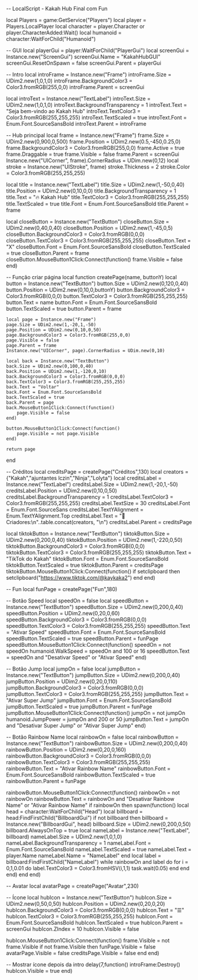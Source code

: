 -- LocalScript - Kakah Hub Final com Fun

local Players = game:GetService("Players")
local player = Players.LocalPlayer
local character = player.Character or player.CharacterAdded:Wait()
local humanoid = character:WaitForChild("Humanoid")

-- GUI
local playerGui = player:WaitForChild("PlayerGui")
local screenGui = Instance.new("ScreenGui")
screenGui.Name = "KakahHubGUI"
screenGui.ResetOnSpawn = false
screenGui.Parent = playerGui

-- Intro
local introFrame = Instance.new("Frame")
introFrame.Size = UDim2.new(1,0,1,0)
introFrame.BackgroundColor3 = Color3.fromRGB(255,0,0)
introFrame.Parent = screenGui

local introText = Instance.new("TextLabel")
introText.Size = UDim2.new(1,0,1,0)
introText.BackgroundTransparency = 1
introText.Text = "Seja bem-vindo ao Kakah Hub"
introText.TextColor3 = Color3.fromRGB(255,255,255)
introText.TextScaled = true
introText.Font = Enum.Font.SourceSansBold
introText.Parent = introFrame

-- Hub principal
local frame = Instance.new("Frame")
frame.Size = UDim2.new(0,900,0,500)
frame.Position = UDim2.new(0.5,-450,0.25,0)
frame.BackgroundColor3 = Color3.fromRGB(255,0,0)
frame.Active = true
frame.Draggable = true
frame.Visible = false
frame.Parent = screenGui
Instance.new("UICorner", frame).CornerRadius = UDim.new(0,12)
local stroke = Instance.new("UIStroke", frame)
stroke.Thickness = 2
stroke.Color = Color3.fromRGB(255,255,255)

local title = Instance.new("TextLabel")
title.Size = UDim2.new(1,-50,0,40)
title.Position = UDim2.new(0,10,0,0)
title.BackgroundTransparency = 1
title.Text = "🔥 Kakah Hub"
title.TextColor3 = Color3.fromRGB(255,255,255)
title.TextScaled = true
title.Font = Enum.Font.SourceSansBold
title.Parent = frame

local closeButton = Instance.new("TextButton")
closeButton.Size = UDim2.new(0,40,0,40)
closeButton.Position = UDim2.new(1,-45,0,5)
closeButton.BackgroundColor3 = Color3.fromRGB(0,0,0)
closeButton.TextColor3 = Color3.fromRGB(255,255,255)
closeButton.Text = "X"
closeButton.Font = Enum.Font.SourceSansBold
closeButton.TextScaled = true
closeButton.Parent = frame
closeButton.MouseButton1Click:Connect(function()
    frame.Visible = false
end)

-- Função criar página
local function createPage(name, buttonY)
    local button = Instance.new("TextButton")
    button.Size = UDim2.new(0,120,0,40)
    button.Position = UDim2.new(0,10,0,buttonY)
    button.BackgroundColor3 = Color3.fromRGB(0,0,0)
    button.TextColor3 = Color3.fromRGB(255,255,255)
    button.Text = name
    button.Font = Enum.Font.SourceSansBold
    button.TextScaled = true
    button.Parent = frame

    local page = Instance.new("Frame")
    page.Size = UDim2.new(1,-20,1,-50)
    page.Position = UDim2.new(0,10,0,50)
    page.BackgroundColor3 = Color3.fromRGB(255,0,0)
    page.Visible = false
    page.Parent = frame
    Instance.new("UICorner", page).CornerRadius = UDim.new(0,10)

    local back = Instance.new("TextButton")
    back.Size = UDim2.new(0,100,0,40)
    back.Position = UDim2.new(1,-120,0,10)
    back.BackgroundColor3 = Color3.fromRGB(0,0,0)
    back.TextColor3 = Color3.fromRGB(255,255,255)
    back.Text = "Voltar"
    back.Font = Enum.Font.SourceSansBold
    back.TextScaled = true
    back.Parent = page
    back.MouseButton1Click:Connect(function()
        page.Visible = false
    end)

    button.MouseButton1Click:Connect(function()
        page.Visible = not page.Visible
    end)

    return page
end

-- Créditos
local creditsPage = createPage("Créditos",130)
local creators = {"Kakah","ajuntantes lczin","Ninja","Lolyta"}
local creditsLabel = Instance.new("TextLabel")
creditsLabel.Size = UDim2.new(1,-20,1,-50)
creditsLabel.Position = UDim2.new(0,10,0,50)
creditsLabel.BackgroundTransparency = 1
creditsLabel.TextColor3 = Color3.fromRGB(255,255,255)
creditsLabel.TextSize = 30
creditsLabel.Font = Enum.Font.SourceSans
creditsLabel.TextYAlignment = Enum.TextYAlignment.Top
creditsLabel.Text = "👑 Criadores:\n"..table.concat(creators, "\n")
creditsLabel.Parent = creditsPage

local tiktokButton = Instance.new("TextButton")
tiktokButton.Size = UDim2.new(0,200,0,40)
tiktokButton.Position = UDim2.new(1,-220,0,50)
tiktokButton.BackgroundColor3 = Color3.fromRGB(0,0,0)
tiktokButton.TextColor3 = Color3.fromRGB(255,255,255)
tiktokButton.Text = "TikTok do Kakah"
tiktokButton.Font = Enum.Font.SourceSansBold
tiktokButton.TextScaled = true
tiktokButton.Parent = creditsPage
tiktokButton.MouseButton1Click:Connect(function()
    if setclipboard then
        setclipboard("https://www.tiktok.com/@kaykaka2")
    end
end)

-- Fun
local funPage = createPage("Fun",180)

-- Botão Speed
local speedOn = false
local speedButton = Instance.new("TextButton")
speedButton.Size = UDim2.new(0,200,0,40)
speedButton.Position = UDim2.new(0,20,0,60)
speedButton.BackgroundColor3 = Color3.fromRGB(0,0,0)
speedButton.TextColor3 = Color3.fromRGB(255,255,255)
speedButton.Text = "Ativar Speed"
speedButton.Font = Enum.Font.SourceSansBold
speedButton.TextScaled = true
speedButton.Parent = funPage
speedButton.MouseButton1Click:Connect(function()
    speedOn = not speedOn
    humanoid.WalkSpeed = speedOn and 100 or 16
    speedButton.Text = speedOn and "Desativar Speed" or "Ativar Speed"
end)

-- Botão Jump
local jumpOn = false
local jumpButton = Instance.new("TextButton")
jumpButton.Size = UDim2.new(0,200,0,40)
jumpButton.Position = UDim2.new(0,20,0,110)
jumpButton.BackgroundColor3 = Color3.fromRGB(0,0,0)
jumpButton.TextColor3 = Color3.fromRGB(255,255,255)
jumpButton.Text = "Ativar Super Jump"
jumpButton.Font = Enum.Font.SourceSansBold
jumpButton.TextScaled = true
jumpButton.Parent = funPage
jumpButton.MouseButton1Click:Connect(function()
    jumpOn = not jumpOn
    humanoid.JumpPower = jumpOn and 200 or 50
    jumpButton.Text = jumpOn and "Desativar Super Jump" or "Ativar Super Jump"
end)

-- Botão Rainbow Name
local rainbowOn = false
local rainbowButton = Instance.new("TextButton")
rainbowButton.Size = UDim2.new(0,200,0,40)
rainbowButton.Position = UDim2.new(0,20,0,160)
rainbowButton.BackgroundColor3 = Color3.fromRGB(0,0,0)
rainbowButton.TextColor3 = Color3.fromRGB(255,255,255)
rainbowButton.Text = "Ativar Rainbow Name"
rainbowButton.Font = Enum.Font.SourceSansBold
rainbowButton.TextScaled = true
rainbowButton.Parent = funPage

rainbowButton.MouseButton1Click:Connect(function()
    rainbowOn = not rainbowOn
    rainbowButton.Text = rainbowOn and "Desativar Rainbow Name" or "Ativar Rainbow Name"
    if rainbowOn then
        spawn(function()
            local head = character:WaitForChild("Head")
            local billboard = head:FindFirstChild("BillboardGui")
            if not billboard then
                billboard = Instance.new("BillboardGui", head)
                billboard.Size = UDim2.new(0,200,0,50)
                billboard.AlwaysOnTop = true
                local nameLabel = Instance.new("TextLabel", billboard)
                nameLabel.Size = UDim2.new(1,0,1,0)
                nameLabel.BackgroundTransparency = 1
                nameLabel.Font = Enum.Font.SourceSansBold
                nameLabel.TextScaled = true
                nameLabel.Text = player.Name
                nameLabel.Name = "NameLabel"
            end
            local label = billboard:FindFirstChild("NameLabel")
            while rainbowOn and label do
                for i = 0,1,0.01 do
                    label.TextColor3 = Color3.fromHSV(i,1,1)
                    task.wait(0.05)
                end
            end
        end)
    end
end)

-- Avatar
local avatarPage = createPage("Avatar",230)

-- Ícone
local hubIcon = Instance.new("TextButton")
hubIcon.Size = UDim2.new(0,50,0,50)
hubIcon.Position = UDim2.new(0,20,0,20)
hubIcon.BackgroundColor3 = Color3.fromRGB(0,0,0)
hubIcon.Text = "☰"
hubIcon.TextColor3 = Color3.fromRGB(255,255,255)
hubIcon.Font = Enum.Font.SourceSansBold
hubIcon.TextScaled = true
hubIcon.Parent = screenGui
hubIcon.ZIndex = 10
hubIcon.Visible = false

hubIcon.MouseButton1Click:Connect(function()
    frame.Visible = not frame.Visible
    if not frame.Visible then
        funPage.Visible = false
        avatarPage.Visible = false
        creditsPage.Visible = false
    end
end)

-- Mostrar ícone depois da intro
delay(7,function()
    introFrame:Destroy()
    hubIcon.Visible = true
end)
